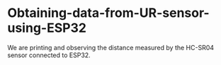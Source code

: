 # Obtaining-data-from-UR-sensor-using-ESP32
 We are printing and observing the distance measured by the HC-SR04 sensor connected to ESP32.

